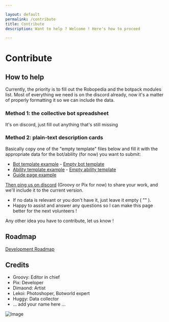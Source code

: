 ```yaml
---

layout: default
permalink: /contribute
title: Contribute
description: Want to help ? Welcome ! Here's how to proceed

---
```


# Contribute

## How to help

Currently, the priority is to fill out the Robopedia and the botpack modules list. Most of everything we need is on the discord already, now it's a matter of properly formatting it so we can include the data.

### Method 1: the collective bot spreadsheet

It's on discord, just fill out anything that's still missing

### Method 2: plain-text description cards

Basically copy one of the "empty template" files below and fill it with the appropriate data for the bot/ability (for now) you want to submit:

- [Bot template example](https://github.com/beatburger/beatburger.github.io/raw/main/_bots/chomp.md) - [Empty bot template](https://github.com/beatburger/beatburger.github.io/raw/main/_helpers/empty-bot.md)
- [Ability template example](https://github.com/beatburger/beatburger.github.io/raw/main/_abilities/gust.md) - [Empty ability template](https://github.com/beatburger/beatburger.github.io/raw/main/_helpers/empty-ability.md)
- [Guide page example](https://github.com/beatburger/beatburger.github.io/raw/main/guides/getting-started.md)

[Then ping us on discord](https://discord.gg/FsJzvtFrgq) (Groovy or Pix for now) to share your work, and we'll include it to the current version.

- If no data is relevant or you don't have it, just leave it empty ( "" ).
- Happy to assist and answer any questions so I can make this page better for the next volunteers !

Any other idea you have to contribute, let us know !

## Roadmap

[Development Roadmap](https://www.botworld.wiki/roadmap)

## Credits

- Groovy: Editor in chief
- Pix: Developer
- Dimaond: Artist
- Lekoi: Photoshoper, Botworld expert
- Huggy: Data collector
- ... add your name here ...

![Image](https://cdn.discordapp.com/attachments/824812153877430315/898908202203238440/1634386739542.png)

